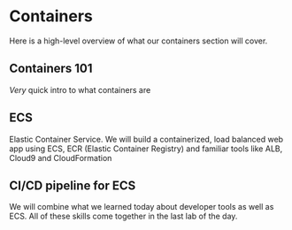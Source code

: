 # Containers

Here is a high-level overview of what our containers section will cover.&#x20;

## Containers 101

_Very_ quick intro to what containers are

## ECS&#x20;

Elastic Container Service. We will build a containerized, load balanced web app using ECS, ECR (Elastic Container Registry) and familiar tools like ALB, Cloud9 and CloudFormation&#x20;

## CI/CD pipeline for ECS

We will combine what we learned today about developer tools as well as ECS. All of these skills come together in the last lab of the day.&#x20;

##
